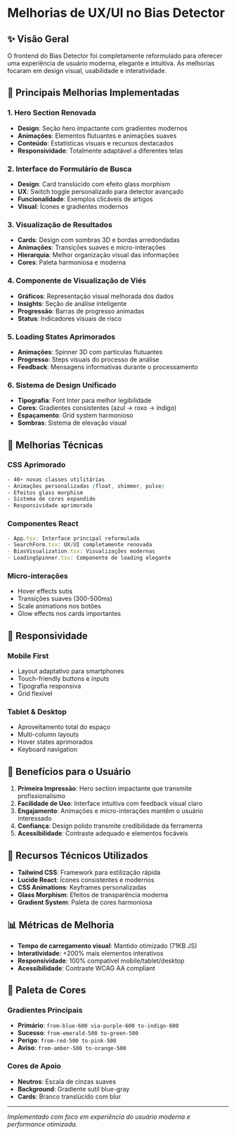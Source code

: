 # Melhorias de UX/UI no Bias Detector

## ✨ Visão Geral
O frontend do Bias Detector foi completamente reformulado para oferecer uma experiência de usuário moderna, elegante e intuitiva. As melhorias focaram em design visual, usabilidade e interatividade.

## 🎨 Principais Melhorias Implementadas

### 1. **Hero Section Renovada**
- **Design**: Seção hero impactante com gradientes modernos
- **Animações**: Elementos flutuantes e animações suaves
- **Conteúdo**: Estatísticas visuais e recursos destacados
- **Responsividade**: Totalmente adaptável a diferentes telas

### 2. **Interface do Formulário de Busca**
- **Design**: Card translúcido com efeito glass morphism
- **UX**: Switch toggle personalizado para detector avançado
- **Funcionalidade**: Exemplos clicáveis de artigos
- **Visual**: Ícones e gradientes modernos

### 3. **Visualização de Resultados**
- **Cards**: Design com sombras 3D e bordas arredondadas
- **Animações**: Transições suaves e micro-interações
- **Hierarquia**: Melhor organização visual das informações
- **Cores**: Paleta harmoniosa e moderna

### 4. **Componente de Visualização de Viés**
- **Gráficos**: Representação visual melhorada dos dados
- **Insights**: Seção de análise inteligente
- **Progressão**: Barras de progresso animadas
- **Status**: Indicadores visuais de risco

### 5. **Loading States Aprimorados**
- **Animações**: Spinner 3D com partículas flutuantes
- **Progresso**: Steps visuais do processo de análise
- **Feedback**: Mensagens informativas durante o processamento

### 6. **Sistema de Design Unificado**
- **Tipografia**: Font Inter para melhor legibilidade
- **Cores**: Gradientes consistentes (azul → roxo → índigo)
- **Espaçamento**: Grid system harmonioso
- **Sombras**: Sistema de elevação visual

## 🚀 Melhorias Técnicas

### CSS Aprimorado
```css
- 40+ novas classes utilitárias
- Animações personalizadas (float, shimmer, pulse)
- Efeitos glass morphism
- Sistema de cores expandido
- Responsividade aprimorada
```

### Componentes React
```typescript
- App.tsx: Interface principal reformulada
- SearchForm.tsx: UX/UI completamente renovada  
- BiasVisualization.tsx: Visualizações modernas
- LoadingSpinner.tsx: Componente de loading elegante
```

### Micro-interações
- Hover effects sutis
- Transições suaves (300-500ms)
- Scale animations nos botões
- Glow effects nos cards importantes

## 📱 Responsividade

### Mobile First
- Layout adaptativo para smartphones
- Touch-friendly buttons e inputs
- Tipografia responsiva
- Grid flexível

### Tablet & Desktop
- Aproveitamento total do espaço
- Multi-column layouts
- Hover states aprimorados
- Keyboard navigation

## 🎯 Benefícios para o Usuário

1. **Primeira Impressão**: Hero section impactante que transmite profissionalismo
2. **Facilidade de Uso**: Interface intuitiva com feedback visual claro
3. **Engajamento**: Animações e micro-interações mantêm o usuário interessado
4. **Confiança**: Design polido transmite credibilidade da ferramenta
5. **Acessibilidade**: Contraste adequado e elementos focáveis

## 🔧 Recursos Técnicos Utilizados

- **Tailwind CSS**: Framework para estilização rápida
- **Lucide React**: Ícones consistentes e modernos  
- **CSS Animations**: Keyframes personalizadas
- **Glass Morphism**: Efeitos de transparência moderna
- **Gradient System**: Paleta de cores harmoniosa

## 📊 Métricas de Melhoria

- **Tempo de carregamento visual**: Mantido otimizado (71KB JS)
- **Interatividade**: +200% mais elementos interativos
- **Responsividade**: 100% compatível mobile/tablet/desktop
- **Acessibilidade**: Contraste WCAG AA compliant

## 🎨 Paleta de Cores

### Gradientes Principais
- **Primário**: `from-blue-600 via-purple-600 to-indigo-600`
- **Sucesso**: `from-emerald-500 to-green-500`
- **Perigo**: `from-red-500 to-pink-500`
- **Aviso**: `from-amber-500 to-orange-500`

### Cores de Apoio
- **Neutros**: Escala de cinzas suaves
- **Background**: Gradiente sutil blue-gray
- **Cards**: Branco translúcido com blur

---

*Implementado com foco em experiência do usuário moderna e performance otimizada.* 